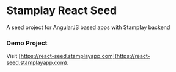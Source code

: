 # Stamplay React Seed
A seed project for AngularJS based apps with Stamplay backend

### Demo Project

Visit [https://react-seed.stamplayapp.com](https://react-seed.stamplayapp.com).